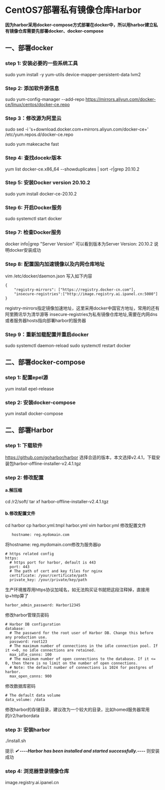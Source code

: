 # CentOS7部署私有镜像仓库Harbor
**因为harbor采用docker-compose方式部署在docker中，所以用harbor建立私有镜像仓库需要先部署docker、docker-compose**

## 一、部署docker
### step 1: 安装必要的一些系统工具
sudo yum install -y yum-utils device-mapper-persistent-data lvm2
### Step 2: 添加软件源信息
sudo yum-config-manager --add-repo https://mirrors.aliyun.com/docker-ce/linux/centos/docker-ce.repo
### Step 3：修改源为阿里云
sudo sed -i 's+download.docker.com+mirrors.aliyun.com/docker-ce+' /etc/yum.repos.d/docker-ce.repo

sudo yum makecache fast

### Step 4: 查找docekr版本
yum list docker-ce.x86_64 --showduplicates | sort -r|grep 20.10.2

### Step 5: 安装Docker version 20.10.2

sudo yum install docker-ce-20.10.2
### Step 6: 开启Docker服务
sudo systemctl  start docker

### Step 7: 检查Docker服务
docker info|grep "Server Version"
可以看到版本为Server Version: 20.10.2
说明docker安装成功

### Step 8: 配置国内加速镜像以及内网仓库地址
vim /etc/docker/daemon.json
写入如下内容
```
{
    "registry-mirrors": ["https://registry.docker-cn.com"],
    "insecure-registries":["http://image.registry.ai.ipanel.cn:5000"]
}
```

registry-mirrors指定镜像加速地址，这里采用docker中国官方地址，常用的还有阿里腾讯华为清华源等
insecure-registries为私有镜像仓库地址,需要在内网dns或者服务器hosts指向部署harbor的服务器

### Step 9：重新加载配置并重启docker
sudo systemctl  daemon-reload
sudo systemctl  restart docker

## 二、部署docker-compose
### step 1: 配置epel源
yum install epel-release

### step 2: 安装docker-compose
yum install docker-compose

## 二、部署Harbor
### step 1: 下载软件
https://github.com/goharbor/harbor
选择合适的版本，本文选择v2.4.1，下载安装包harbor-offline-installer-v2.4.1.tgz

### step 2: 修改配置
#### a.解压缩
cd /r2/soft/
tar xf harbor-offline-installer-v2.4.1.tgz

#### b.修改配置文件
cd harbor
cp harbor.yml.tmpl harbor.yml
vim harbor.yml 修改配置文件

```
   hostname: reg.mydomain.com 
```

将hostname: reg.mydomain.com修改为服务器ip

```
# https related config
https:
  # https port for harbor, default is 443
  port: 443
  # The path of cert and key files for nginx
  certificate: /your/certificate/path
  private_key: /your/private/key/path
```

生产环境推荐用https协议加域名，如无法购买证书就把这段注释掉，直接用ip+http算了

```shell
harbor_admin_password: Harbor12345
```

修改harbor管理员密码

```
# Harbor DB configuration
database:
  # The password for the root user of Harbor DB. Change this before any production use.
  password: root123
  # The maximum number of connections in the idle connection pool. If it <=0, no idle connections are retained.
  max_idle_conns: 100
  # The maximum number of open connections to the database. If it <= 0, then there is no limit on the number of open connections.
  # Note: the default number of connections is 1024 for postgres of harbor.
  max_open_conns: 900
```

修改数据库密码

```
# The default data volume
data_volume: /data
```

修改harbor的存储目录，建议改为一个较大的目录，比如homed服务器常用的/r2/harbordata

### step 3: 安装harbor
./install.sh

提示
***✔ ----Harbor has been installed and started successfully.----***
则安装成功

### step 4: 浏览器登录镜像仓库
image.registry.ai.ipanel.cn